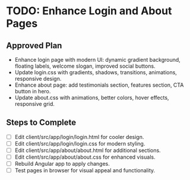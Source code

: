 # TODO: Enhance Login and About Pages

## Approved Plan
- Enhance login page with modern UI: dynamic gradient background, floating labels, welcome slogan, improved social buttons.
- Update login.css with gradients, shadows, transitions, animations, responsive design.
- Enhance about page: add testimonials section, features section, CTA button in hero.
- Update about.css with animations, better colors, hover effects, responsive grid.

## Steps to Complete
- [ ] Edit client/src/app/login/login.html for cooler design.
- [ ] Edit client/src/app/login/login.css for modern styling.
- [ ] Edit client/src/app/about/about.html for additional sections.
- [ ] Edit client/src/app/about/about.css for enhanced visuals.
- [ ] Rebuild Angular app to apply changes.
- [ ] Test pages in browser for visual appeal and functionality.
